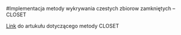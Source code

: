 #Implementacja metody wykrywania czestych zbiorow zamkniętych – CLOSET 

[Link](https://pdfs.semanticscholar.org/c055/445c36a0950a20e4fbe6f3d737dc59403730.pdf) do artukułu dotyczącego metody CLOSET
